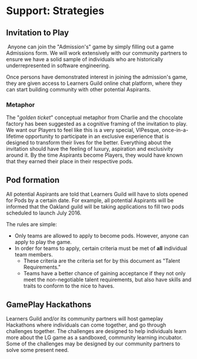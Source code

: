 # Support: Strategies

## Invitation to Play
 Anyone can join the "Admission's" game by simply filling out a game Admissions form. We will work extensively with our community partners to ensure we have a solid sample of individuals who are historically underrepresented in software engineering.

Once persons have demonstrated interest in joining the admission's game, they are given access to Learners Guild online chat platform, where they can start building community with other potential Aspirants.

### Metaphor

The "*golden ticket*" conceptual metaphor from Charlie and the chocolate factory has been suggested as a cognitive framing of the invitation to play. We want our Players to feel like this is a very special, VIPesque, once-in-a-lifetime opportunity to participate in an exclusive experience that is designed to transform their lives for the better. Everything about the invitation should have the feeling of luxury, aspiration and exclusivity around it. By the time Aspirants become Players, they would have known that they earned their place in their respective pods.

## Pod formation

All potential Aspirants are told that Learners Guild will have to slots opened for Pods by a certain date. For example, all potential Aspirants will be informed that the Oakland guild will be taking applications to fill two pods scheduled to launch July 2016.

The rules are simple:
- Only teams are allowed to apply to become pods. However, anyone can apply to play the game.
- In order for teams to apply, certain criteria must be met of **all** individual team members.
  - These criteria are the criteria set for by this document as "Talent Requirements."
  - Teams have a better chance of gaining acceptance if they not only meet the non-negotiable talent requirements, but also have skills and traits to conform to the nice to haves.

## GamePlay Hackathons

Learners Guild and/or its community partners will host gameplay Hackathons where individuals can come together, and go through challenges together. The challenges are designed to help individuals learn more about the LG game as a sandboxed, community learning incubator. Some of the challenges may be designed by our community partners to solve some present need.
